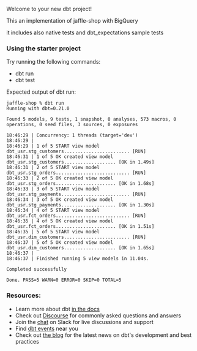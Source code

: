 Welcome to your new dbt project!

This an implementation of jaffle-shop with BigQuery 

it includes also native tests and dbt_expectations sample tests 

### Using the starter project

Try running the following commands:
- dbt run
- dbt test

Expected output of dbt run:
```
jaffle-shop % dbt run
Running with dbt=0.21.0

Found 5 models, 9 tests, 1 snapshot, 0 analyses, 573 macros, 0 operations, 0 seed files, 3 sources, 0 exposures

18:46:29 | Concurrency: 1 threads (target='dev')
18:46:29 | 
18:46:29 | 1 of 5 START view model dbt_usr.stg_customers........................ [RUN]
18:46:31 | 1 of 5 OK created view model dbt_usr.stg_customers................... [OK in 1.49s]
18:46:31 | 2 of 5 START view model dbt_usr.stg_orders........................... [RUN]
18:46:33 | 2 of 5 OK created view model dbt_usr.stg_orders...................... [OK in 1.68s]
18:46:33 | 3 of 5 START view model dbt_usr.stg_payments......................... [RUN]
18:46:34 | 3 of 5 OK created view model dbt_usr.stg_payments.................... [OK in 1.30s]
18:46:34 | 4 of 5 START view model dbt_usr.fct_orders........................... [RUN]
18:46:35 | 4 of 5 OK created view model dbt_usr.fct_orders...................... [OK in 1.51s]
18:46:35 | 5 of 5 START view model dbt_usr.dim_customers........................ [RUN]
18:46:37 | 5 of 5 OK created view model dbt_usr.dim_customers................... [OK in 1.65s]
18:46:37 | 
18:46:37 | Finished running 5 view models in 11.04s.

Completed successfully

Done. PASS=5 WARN=0 ERROR=0 SKIP=0 TOTAL=5

```
### Resources:
- Learn more about dbt [in the docs](https://docs.getdbt.com/docs/introduction)
- Check out [Discourse](https://discourse.getdbt.com/) for commonly asked questions and answers
- Join the [chat](https://community.getdbt.com/) on Slack for live discussions and support
- Find [dbt events](https://events.getdbt.com) near you
- Check out [the blog](https://blog.getdbt.com/) for the latest news on dbt's development and best practices
